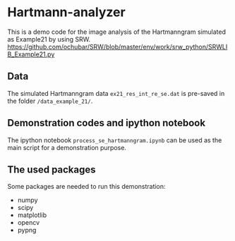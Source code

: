 # Hartmann-analyzer

This is a demo code for the image analysis of the Hartmanngram simulated as Example21 by using SRW.
https://github.com/ochubar/SRW/blob/master/env/work/srw_python/SRWLIB_Example21.py


## Data
The simulated Hartmanngram data `ex21_res_int_re_se.dat` is pre-saved in the folder `/data_example_21/`.


## Demonstration codes and ipython notebook
The ipython notebook `process_se_hartmanngram.ipynb` can be used as the main script for a demonstration purpose.


## The used packages
Some packages are needed to run this demonstration:
- numpy
- scipy
- matplotlib
- opencv
- pypng
